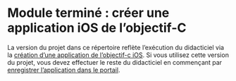 # <a name="completed-module-create-an-ios-objective-c-app"></a>Module terminé : créer une application iOS de l’objectif-C

La version du projet dans ce répertoire reflète l’exécution du didacticiel via la [création d’une application de l’objectif-c iOS](https://docs.microsoft.com/graph/tutorials/ios-objectivec?tutorial-step=1). Si vous utilisez cette version du projet, vous devez effectuer le reste du didacticiel en commençant par [enregistrer l’application dans le portail](https://docs.microsoft.com/graph/tutorials/ios-objectivec?tutorial-step=2).
